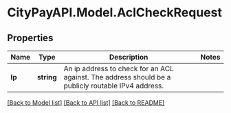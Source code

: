 # CityPayAPI.Model.AclCheckRequest

## Properties

Name | Type | Description | Notes
------------ | ------------- | ------------- | -------------
**Ip** | **string** | An ip address to check for an ACL against. The address should be a publicly routable IPv4 address. | 

[[Back to Model list]](../README.md#documentation-for-models) [[Back to API list]](../README.md#documentation-for-api-endpoints) [[Back to README]](../README.md)

